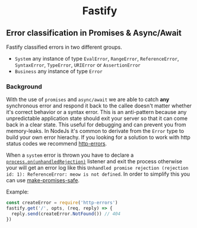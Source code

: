 <h1 align="center">Fastify</h1>

## Error classification in Promises & Async/Await

Fastify classified errors in two different groups.

- `System` any instance of type `EvalError`, `RangeError`, `ReferenceError`, `SyntaxError`, `TypeError`, `URIError` or `AssertionError`
- `Business` any instance of type `Error`

### Background

With the use of `promises` and `async/await` we are able to catch **any** synchronous error and respond it back to the callee doesn't matter whether it's correct behavior or a syntax error. This is an anti-pattern because any unpredictable application state should exit your server so that it can come back in a clear state. This useful for debugging and can prevent you from memory-leaks.
In NodeJs it's common to derivate from the `Error` type to build your own error hierachy. If you looking for a solution to work with http status codes we recommend [http-errors](https://github.com/jshttp/http-errors).

When a `system` error is thrown you have to declare a [`process.on(unhandledRejection)`](https://nodejs.org/api/process.html#process_event_unhandledrejection) listener and exit the process otherwise your will get an error log like this `Unhandled promise rejection (rejection id: 1): ReferenceError: meow is not defined`. In order to simplify this you can use [make-promises-safe](https://github.com/mcollina/make-promises-safe).

Example:
```js
const createError = require('http-errors')
fastify.get('/', opts, (req, reply) => {
  reply.send(createError.NotFound()) // 404
})
```
